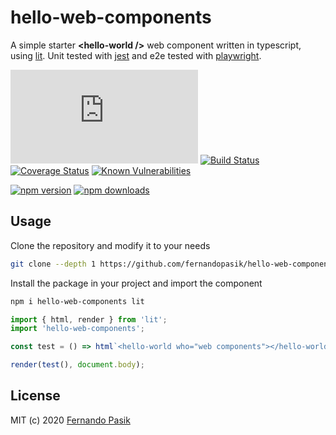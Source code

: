 # hello-web-components

A simple starter **<hello-world \/>** web component written in typescript, using [lit](https://github.com/lit/lit). Unit tested with [jest](https://github.com/facebook/jest) and e2e tested with [playwright](https://playwright.dev/).

<!-- BADGES - START -->

[![Gzip Bundle Size](https://img.badgesize.io/https://unpkg.com/hello-web-components/hello-web-components.min.js?compression=gzip)](https://unpkg.com/hello-web-components/hello-web-components.min.js 'Gzip Bundle Size')
[![Build Status](https://github.com/fernandopasik/hello-web-components/actions/workflows/main.yml/badge.svg)](https://github.com/fernandopasik/hello-web-components/actions/workflows/main.yml 'Build Status')
[![Coverage Status](https://codecov.io/gh/fernandopasik/hello-web-components/branch/main/graph/badge.svg)](https://codecov.io/gh/fernandopasik/hello-web-components 'Coverage Status')
[![Known Vulnerabilities](https://snyk.io/test/github/fernandopasik/hello-web-components/badge.svg?targetFile=package.json)](https://snyk.io/test/github/fernandopasik/hello-web-components?targetFile=package.json 'Known Vulnerabilities')

[![npm version](https://img.shields.io/npm/v/hello-web-components.svg?logo=npm)](https://www.npmjs.com/package/hello-web-components 'npm version')
[![npm downloads](https://img.shields.io/npm/dm/hello-web-components.svg)](https://www.npmjs.com/package/hello-web-components 'npm downloads')

<!-- BADGES - END -->

## Usage

Clone the repository and modify it to your needs

```sh
git clone --depth 1 https://github.com/fernandopasik/hello-web-components.git
```

Install the package in your project and import the component

```sh
npm i hello-web-components lit
```

```js
import { html, render } from 'lit';
import 'hello-web-components';

const test = () => html`<hello-world who="web components"></hello-world>`;

render(test(), document.body);
```

## License

MIT (c) 2020 [Fernando Pasik](https://fernandopasik.com)
